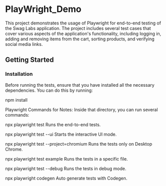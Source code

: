 # PlayWright_Demo

This project demonstrates the usage of Playwright for end-to-end testing of the Swag Labs application. The project includes several test cases that cover various aspects of the application's functionality, including logging in, adding and removing items from the cart, sorting products, and verifying social media links.

## Getting Started

### Installation

Before running the tests, ensure that you have installed all the necessary dependencies. You can do this by running:


npm install

Playwright Commands for Notes:
Inside that directory, you can run several commands:

  npx playwright test
    Runs the end-to-end tests.

  npx playwright test --ui
    Starts the interactive UI mode.

  npx playwright test --project=chromium
    Runs the tests only on Desktop Chrome.

  npx playwright test example
    Runs the tests in a specific file.

  npx playwright test --debug
    Runs the tests in debug mode.

  npx playwright codegen
    Auto generate tests with Codegen.
